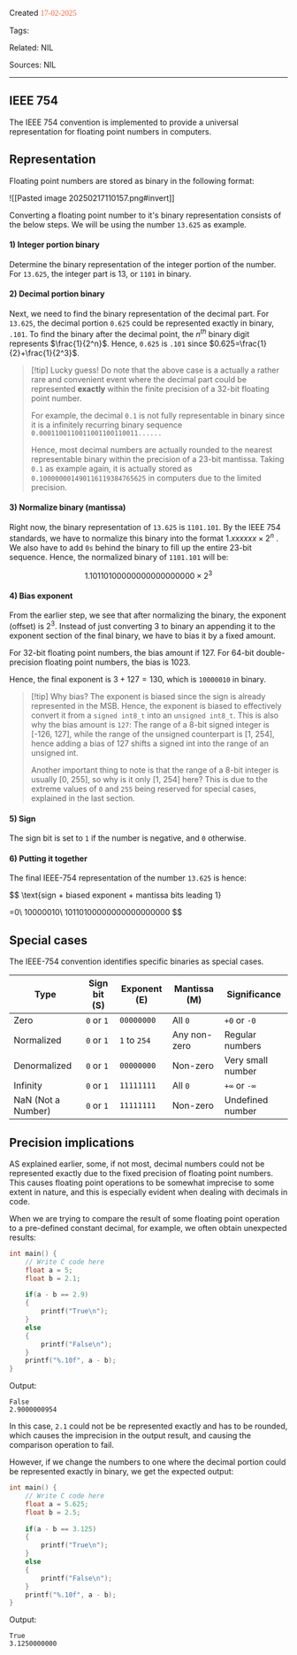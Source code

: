 
Created <font style="color:tomato; font-family:Consolas;">17-02-2025</font>

Tags: 

Related: NIL

Sources: NIL

****

## IEEE 754

The IEEE 754 convention is implemented to provide a universal representation for floating point numbers in computers.

## Representation

Floating point numbers are stored as binary in the following format:

![[Pasted image 20250217110157.png#invert]]

Converting a floating point number to it's binary representation consists of the below steps. We will be using the number `13.625` as example.
#### 1) Integer portion binary

Determine the binary representation of the integer portion of the number. For `13.625`, the integer part is 13, or `1101` in binary.

#### 2) Decimal portion binary

Next, we need to find the binary representation of the decimal part. For `13.625`, the decimal portion `0.625` could be represented exactly in binary, `.101`. To find the binary after the decimal point, the $n^{th}$ binary digit represents $\frac{1}{2^n}$. Hence, `0.625` is `.101` since $0.625=\frac{1}{2}+\frac{1}{2^3}$.

>[!tip] Lucky guess!
>Do note that the above case is a actually a rather rare and convenient event where the decimal part could be represented **exactly** within the finite precision of a 32-bit floating point number.
>
>For example, the decimal `0.1` is not fully representable in binary since it is a infinitely recurring binary sequence `0.0001100110011001100110011......`
>
>Hence, most decimal numbers are actually rounded to the nearest representable binary within the precision of a 23-bit mantissa. Taking `0.1` as example again, it is actually stored as `0.100000001490116119384765625` in computers due to the limited precision. 

#### 3) Normalize binary (mantissa)

Right now, the binary representation of `13.625` is `1101.101`. By the IEEE 754 standards, we have to normalize this binary into the format $1.xxxxxx \times 2^n$ . We also have to add `0s` behind the binary to fill up the entire 23-bit sequence. Hence, the normalized binary of `1101.101` will be:

$$
1.10110100000000000000000\times 2^3
$$

#### 4) Bias exponent

From the earlier step, we see that after normalizing the binary, the exponent (offset) is $2^3$. Instead of just converting 3 to binary an appending it to the exponent section of the final binary, we have to bias it by a fixed amount. 

For 32-bit floating point numbers, the bias amount if 127. For 64-bit double-precision floating point numbers, the bias is 1023.

Hence, the final exponent is $3+127=130$, which is `10000010` in binary.

>[!tip] Why bias?
>The exponent is biased since the sign is already represented in the MSB. Hence, the exponent is biased to effectively convert it from a `signed int8_t` into an `unsigned int8_t`. This is also why the bias amount is `127`: The range of a 8-bit signed integer is [-126, 127],  while the range of the unsigned counterpart is [1, 254], hence adding a bias of 127 shifts a signed int into the range of an unsigned int.
>
>Another important thing to note is that the range of a 8-bit integer is usually [0, 255], so why is it only [1, 254] here? This is due to the extreme values of `0` and `255` being reserved for special cases, explained in the last section.

#### 5) Sign

The sign bit is set to `1` if the number is negative, and `0` otherwise.

#### 6) Putting it together

The final IEEE-754 representation of the number `13.625` is hence:

$$
\text{sign + biased exponent + mantissa bits leading 1}


$$
$$
=0\ 10000010\ 10110100000000000000000
$$


## Special cases

The IEEE-754 convention identifies specific binaries as special cases.

| Type               | Sign bit (S) | Exponent (E) | Mantissa (M) | Significance      |
| ------------------ | ------------ | ------------ | ------------ | ----------------- |
| Zero               | `0` or `1`   | `00000000`   | All `0`      | `+0` or `-0`      |
| Normalized         | `0` or `1`   | `1` to `254` | Any non-zero | Regular numbers   |
| Denormalized       | `0` or `1`   | `00000000`   | Non-zero     | Very small number |
| Infinity           | `0` or `1`   | `11111111`   | All `0`      | `+∞` or `-∞`      |
| NaN (Not a Number) | `0` or `1`   | `11111111`   | Non-zero     | Undefined number  |

## Precision implications

AS explained earlier, some, if not most, decimal numbers could not be represented exactly due to the fixed precision of floating point numbers. This causes floating point operations to be somewhat imprecise to some extent in nature, and this is especially evident when dealing with decimals in code.

When we are trying to compare the result of some floating point operation to a pre-defined constant decimal, for example, we often obtain unexpected results:

````c
int main() {
    // Write C code here
    float a = 5;
    float b = 2.1;
    
    if(a - b == 2.9)
    {
        printf("True\n");
    }
    else
    {
        printf("False\n");
    }
    printf("%.10f", a - b);
}
````

Output:

````
False
2.9000000954
````

In this case, `2.1` could not be be represented exactly and has to be rounded, which causes the imprecision in the output result, and causing the comparison operation to fail.

However, if we change the numbers to one where the decimal portion could be represented exactly in binary, we get the expected output:

````c
int main() {
    // Write C code here
    float a = 5.625;
    float b = 2.5;
    
	if(a - b == 3.125)
    {
        printf("True\n");
    }
    else
    {
        printf("False\n");
    }
    printf("%.10f", a - b);
}
````

Output:

````
True
3.1250000000
````

